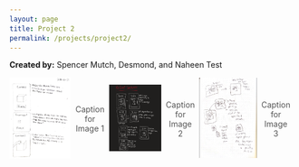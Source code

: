 ```yaml
---
layout: page
title: Project 2
permalink: /projects/project2/
---
```

<!-- Swiper for photo sliding -->
<link rel="stylesheet" href="https://unpkg.com/swiper/swiper-bundle.min.css" />
<script src="https://unpkg.com/swiper/swiper-bundle.min.js"></script>
<!-- Fancybox CSS -->
<link rel="stylesheet" href="https://cdnjs.cloudflare.com/ajax/libs/fancybox/3.5.7/jquery.fancybox.min.css" />
<!-- jQuery (required for Fancybox) -->
<script src="https://code.jquery.com/jquery-3.6.0.min.js"></script>
<!-- Fancybox JS -->
<script src="https://cdnjs.cloudflare.com/ajax/libs/fancybox/3.5.7/jquery.fancybox.min.js"></script>

**Created by:** Spencer Mutch, Desmond, and Naheen
Test

<div class="swiper-container">
  <div class="swiper-wrapper">
    <div class="swiper-slide">
      <a href="/assets/images/drawing-refined.png" data-fancybox="gallery">
        <img src="/assets/images/drawing-refined.png" alt="Photo 1">
      </a>
      <div class="caption">Caption for Image 1</div>
    </div>
    <div class="swiper-slide">
      <a href="/assets/images/desmond.png" data-fancybox="gallery">
        <img src="/assets/images/desmond.png" alt="Photo 2">
      </a>
      <div class="caption">Caption for Image 2</div>
    </div>
    <div class="swiper-slide">
      <a href="/assets/images/Naheen.png" data-fancybox="gallery">
        <img src="/assets/images/Naheen.png" alt="Photo 3">
      </a>
      <div class="caption">Caption for Image 3</div>
    </div>
  </div>
  <!-- Add Pagination -->
  <div class="swiper-pagination"></div>
  <!-- Add Navigation -->
  <div class="swiper-button-next"></div>
  <div class="swiper-button-prev"></div>
</div>

<style>
  .swiper-container {
    width: 100%;
    height: 400px; /* Set desired height */
  }
  .swiper-wrapper {
    display: flex;
  }
  .swiper-slide {
    display: flex; /* Use flexbox for centering */
    justify-content: center; /* Center content */
    align-items: center; /* Center vertically */
  }
  .swiper-slide img {
  width: 100%;
  height: auto;  /* Allow height to adjust based on aspect ratio */
  max-height: 100%; /* Limit max height to slide height */
  object-fit: contain; /* Scale the image to fit within the slide */
  }
  .caption {
    text-align: center;
    font-size: 14px;
    padding: 8px;
    color: #555;
  }
  /* Adjust button styles */
  .swiper-button-next,
  .swiper-button-prev {
    color: #000;
    width: 30px;
    height: 30px;
    top: 50%;
    transform: translateY(-50%);
    z-index: 10; /* Ensure buttons are on top */
  }

  .swiper-button-next {
    right: 10px; /* Position next button */
  }

  .swiper-button-prev {
    left: 10px; /* Position prev button */
  }

  .swiper-pagination {
    bottom: 10px; /* Position pagination correctly */
    text-align: center; /* Center pagination indicators */
  }
</style>

<script>
  $(document).ready(function() {
    new Swiper('.swiper-container', {
      loop: true,
      centeredSlides: true,
      slidesPerView: 1, // Ensure only one image is visible
      spaceBetween: 0, // Remove space between slides
      navigation: {
        nextEl: '.swiper-button-next',
        prevEl: '.swiper-button-prev',
      },
      pagination: {
        el: '.swiper-pagination',
        clickable: true,
      },
      grabCursor: true, // Change cursor to grab
      keyboard: {
        enabled: true, // Enable keyboard navigation
        onlyInViewport: false,
      },
    });
    
    // Initialize Fancybox
    $('[data-fancybox="gallery"]').fancybox({
      loop: true,
      transitionEffect: "fade",
    });
  });
</script>
